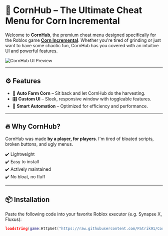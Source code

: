 # 🌽 CornHub – The Ultimate Cheat Menu for Corn Incremental

Welcome to **CornHub**, the premium cheat menu designed specifically for the Roblox game [**Corn Incremental**](https://www.roblox.com/games/). Whether you're tired of grinding or just want to have some chaotic fun, CornHub has you covered with an intuitive UI and powerful features.

![CornHub UI Preview](<img width="698" height="463" alt="image" src="https://github.com/user-attachments/assets/1ceae1be-38b3-48ef-a8ed-ae62e67e5ffd" />) <!-- Optional: Add a screenshot -->

---

## ⚙️ Features

- 🚀 **Auto Farm Corn** – Sit back and let CornHub do the harvesting.
- 🎛️ **Custom UI** – Sleek, responsive window with toggleable features.
- 🧠 **Smart Automation** – Optimized for efficiency and performance.

---

## 🔥 Why CornHub?

CornHub was made **by a player, for players**. I'm tired of bloated scripts, broken buttons, and ugly menus.

✔️ Lightweight  
✔️ Easy to install  
✔️ Actively maintained  
✔️ No bloat, no fluff

---

## 📦 Installation

Paste the following code into your favorite Roblox executor (e.g. Synapse X, Fluxus):

```lua
loadstring(game:HttpGet("https://raw.githubusercontent.com/Patrik91/CornHub/refs/heads/main/CornHub.lua"))()
